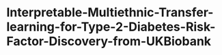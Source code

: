 # Interpretable-Multiethnic-Transfer-learning-for-Type-2-Diabetes-Risk-Factor-Discovery-from-UKBiobank